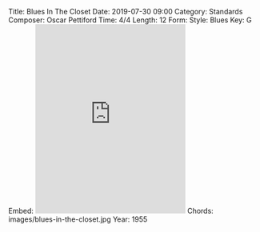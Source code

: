 Title: Blues In The Closet
Date: 2019-07-30 09:00
Category: Standards
Composer: Oscar Pettiford
Time: 4/4
Length: 12
Form:
Style: Blues
Key: G
Embed: <iframe src="https://open.spotify.com/embed/user/thatdavidmiller/playlist/5xsu4e3q2ZgLDY2q4GvcFz" width="300" height="380" frameborder="0" allowtransparency="true" allow="encrypted-media"></iframe>
Chords: images/blues-in-the-closet.jpg
Year: 1955
